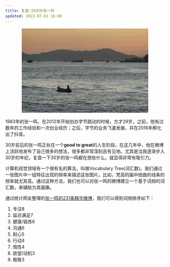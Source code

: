 ```yaml
---
title: 复盘:30岁的张一鸣
updated: 2022-07-01 16:00
---
```


<p align="center">
<img src="/images/boat.jpg" alt="boat" width="400"/>
</p>

1983年的张一鸣，在2012年开始创办字节跳动的时候，方才29岁。之前，他有过数年的工作经验和一次创业经历；之后，字节的业务飞速发展，并在2016年孵化出了抖音。

30岁前后的张一鸣正处在一个**good to great**的人生阶段，在这几年中，他在微博上活跃地发布了自己很多的想法，很多都非常深刻且有见地。尤其是当我逐渐步入30岁的年纪，复盘一下30岁的张一鸣都在想些什么，就显得非常有吸引力。

计算机视觉领域有一个很有名的算法，叫做Vocabulary Tree(词汇数)。我们通过一张图片中一组特征出现的频率来描述这张图片。比如，梵高的画中扭曲的线条的频率就尤其高。通过这种方法，我们也可以对张一鸣的微博建立一个基于词频的词汇数，来辅助为其画像。

通过统计网友整理的[张一鸣的231条精华微博]()，我们可以得到词频排序如下：

1. 专注8
2. 延迟满足7
3. 健康/锻炼6
4. 沟通6
4. 耐心5
5. 行动4
6. 惰性4
6. 欲望/动机3
7. 极致3





